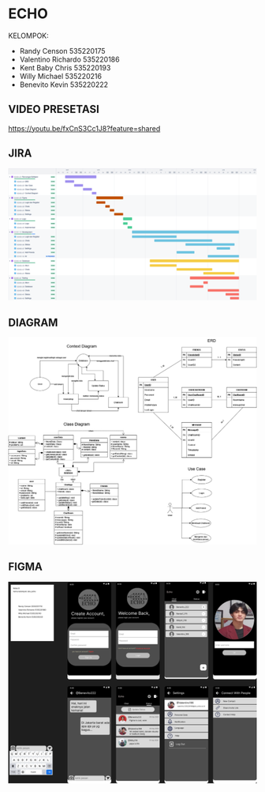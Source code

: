 # ECHO

KELOMPOK:

- Randy Censon          535220175
- Valentino Richardo    535220186
- Kent Baby Chris       535220193
- Willy Michael         535220216
- Benevito Kevin        535220222

## VIDEO PRESETASI

https://youtu.be/fxCnS3Cc1J8?feature=shared

## JIRA

![Jira](lib/setting/assets/jira.png)

## DIAGRAM

![Diagram](lib/setting/assets/diagram.drawio.png)

## FIGMA

![Figma](lib/setting/assets/figma.png)